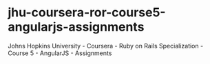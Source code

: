 # jhu-coursera-ror-course5-angularjs-assignments
Johns Hopkins University - Coursera - Ruby on Rails Specialization - Course 5 - AngularJS - Assignments
